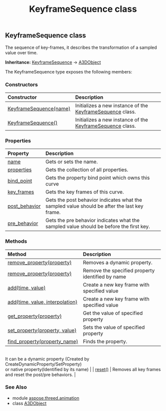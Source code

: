 ﻿---
title: KeyframeSequence class
second_title: Aspose.3D for Python via .NET API References
description: 
type: docs
weight: 70
url: /python-net/aspose.threed.animation/keyframesequence/
is_root: false
---

## KeyframeSequence class

The sequence of key-frames, it describes the transformation of a sampled value over time.



**Inheritance:** [KeyframeSequence](/3d/python-net/aspose.threed.animation/keyframesequence) → 
[A3DObject](/3d/python-net/aspose.threed/a3dobject)



The KeyframeSequence type exposes the following members:

### Constructors
| Constructor | Description |
| :- | :- |
| [KeyframeSequence(name)](/3d/python-net/aspose.threed.animation/keyframesequence/__init__/#str) | Initializes a new instance of the [KeyframeSequence](/3d/python-net/aspose.threed.animation/keyframesequence) class. |
| [KeyframeSequence()](/3d/python-net/aspose.threed.animation/keyframesequence/__init__/#) | Initializes a new instance of the [KeyframeSequence](/3d/python-net/aspose.threed.animation/keyframesequence) class. |


### Properties
| Property | Description |
| :- | :- |
| [name](/3d/python-net/aspose.threed.animation/keyframesequence/name) | Gets or sets the name. |
| [properties](/3d/python-net/aspose.threed.animation/keyframesequence/properties) | Gets the collection of all properties. |
| [bind_point](/3d/python-net/aspose.threed.animation/keyframesequence/bind_point) | Gets the property bind point which owns this curve |
| [key_frames](/3d/python-net/aspose.threed.animation/keyframesequence/key_frames) | Gets the key frames of this curve. |
| [post_behavior](/3d/python-net/aspose.threed.animation/keyframesequence/post_behavior) | Gets the post behavior indicates what the sampled value should be after the last key frame. |
| [pre_behavior](/3d/python-net/aspose.threed.animation/keyframesequence/pre_behavior) | Gets the pre behavior indicates what the sampled value should be before the first key. |


### Methods
| Method | Description |
| :- | :- |
| [remove_property(property)](/3d/python-net/aspose.threed.animation/keyframesequence/remove_property/#Property) | Removes a dynamic property. |
| [remove_property(property)](/3d/python-net/aspose.threed.animation/keyframesequence/remove_property/#str) | Remove the specified property identified by name |
| [add(time, value)](/3d/python-net/aspose.threed.animation/keyframesequence/add/#float-float) | Create a new key frame with specified value |
| [add(time, value, interpolation)](/3d/python-net/aspose.threed.animation/keyframesequence/add/#float-float-Interpolation) | Create a new key frame with specified value |
| [get_property(property)](/3d/python-net/aspose.threed.animation/keyframesequence/get_property/#str) | Get the value of specified property |
| [set_property(property, value)](/3d/python-net/aspose.threed.animation/keyframesequence/set_property/#str-any) | Sets the value of specified property |
| [find_property(property_name)](/3d/python-net/aspose.threed.animation/keyframesequence/find_property/#str) | Finds the property.<br/>It can be a dynamic property (Created by CreateDynamicProperty/SetProperty) <br/>or native property(Identified by its name) |
| [reset()](/3d/python-net/aspose.threed.animation/keyframesequence/reset/#) | Removes all key frames and reset the post/pre behaviors. |


### See Also

* module [aspose.threed.animation](../)
* class [A3DObject](/3d/python-net/aspose.threed.animation/a3dobject)
